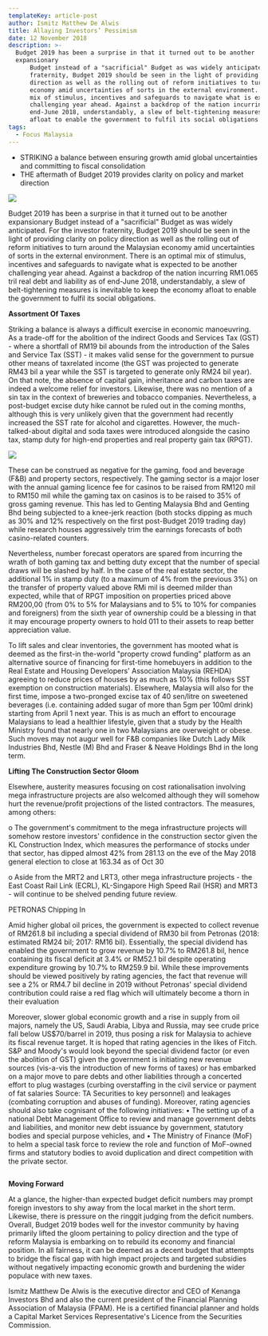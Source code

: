 ```yaml
---
templateKey: article-post
author: Ismitz Matthew De Alwis
title: Allaying Investors’ Pessimism
date: 12 November 2018
description: >-
  Budget 2019 has been a surprise in that it turned out to be another
  expansionary
      Budget instead of a "sacrificial" Budget as was widely anticipated. For the investor
      fraternity, Budget 2019 should be seen in the light of providing clarity on policy
      direction as well as the rolling out of reform initiatives to turn around the Malaysian
      economy amid uncertainties of sorts in the external environment. There is an optimal
      mix of stimulus, incentives and safeguards to navigate what is expected to be another
      challenging year ahead. Against a backdrop of the nation incurring RM1.065 tril real debt and liability as of
      end-June 2018, understandably, a slew of belt-tightening measures is inevitable to keep the economy
      afloat to enable the government to fulfil its social obligations.
tags:
  - Focus Malaysia
---
```

* STRIKING a balance between ensuring growth amid global uncertainties and committing to fiscal consolidation
* THE aftermath of Budget 2019 provides clarity on policy and market direction

![](/img/2018-11-12-focus-malaysia-allaying-investors-pessimism-1.png)

<p>Budget 2019 has been a surprise in that it turned out to be another expansionary
    Budget instead of a "sacrificial" Budget as was widely anticipated. For the investor
    fraternity, Budget 2019 should be seen in the light of providing clarity on policy
    direction as well as the rolling out of reform initiatives to turn around the Malaysian
    economy amid uncertainties of sorts in the external environment. There is an optimal
    mix of stimulus, incentives and safeguards to navigate what is expected to be another
    challenging year ahead. Against a backdrop of the nation incurring RM1.065 tril real debt and liability as of
    end-June 2018, understandably, a slew of belt-tightening measures is inevitable to keep the economy
    afloat to enable the government to fulfil its social obligations.</p>

**Assortment Of Taxes**

<p>Striking a balance is always a difficult exercise in economic manoeuvring. As a trade-off for the abolition of
    the indirect Goods and Services Tax (GST) - where a shortfall of RM19 bil abounds from the introduction of
    the Sales and Service Tax (SST) - it makes valid sense for the government to pursue other means of taxrelated income (the GST was projected to generate RM43 bil a year while the SST is targeted to generate
    only RM24 bil year). On that note, the absence of capital gain, inheritance and carbon taxes are indeed a
    welcome relief for investors. Likewise, there was no mention of a sin tax in the context of breweries and
    tobacco companies. Nevertheless, a post-budget excise duty hike cannot be ruled out in the coming
    months, although this is very unlikely given that the government had recently increased the SST rate for
    alcohol and cigarettes. However, the much-talked-about digital and soda taxes were introduced alongside
    the casino tax, stamp duty for high-end properties and real property gain tax (RPGT).</p>

![](/img/2018-11-12-focus-malaysia-allaying-investors-pessimism-2.png)

<p>These can be construed as
    negative for the gaming,
    food and beverage (F&B)
    and property sectors,
    respectively. The gaming
    sector is a major loser with
    the annual gaming licence
    fee for casinos to be raised
    from RM120 mil to RM150
    mil while the gaming tax on
    casinos is to be raised to
    35% of gross gaming
    revenue. This has led to
    Genting Malaysia Bhd and
    Genting Bhd being
    subjected to a knee-jerk
    reaction (both stocks
    dipping as much as 30%
    and 12% respectively on
    the first post-Budget 2019
    trading day) while research houses aggressively trim the earnings forecasts of both casino-related
    counters.</p>

<p>Nevertheless, number forecast operators are spared from incurring the wrath of both gaming tax and
    betting duty except that the number of special draws will be slashed by half. In the case of the real estate
    sector, the additional 1% in stamp duty (to a maximum of 4% from the previous 3%) on the transfer of
    property valued above RMi mil is deemed milder than expected, while that of RPGT imposition on
    properties priced above RM200,00 (from 0% to 5% for Malaysians and to 5% to 10% for companies and
    foreigners) from the sixth year of ownership could be a blessing in that it may encourage property owners
    to hold 011 to their assets to reap better appreciation value. </p>

<p>To lift sales and clear inventories, the government has mooted what is deemed as the first-in the-world
    "property crowd funding" platform as an alternative source of financing for first-time homebuyers in addition to the Real Estate and Housing Developers' Association Malaysia (REHDA) agreeing to reduce prices of
    houses by as much as 10% (this follows SST exemption on construction materials). Elsewhere, Malaysia
    will also for the first time, impose a two-pronged excise tax of 40 sen/litre on sweetened beverages (i.e.
    containing added sugar of more than 5gm per 100ml drink) starting from April 1 next year. This is as much
    an effort to encourage Malaysians to lead a healthier lifestyle, given that a study by the Health Ministry
    found that nearly one in two Malaysians are overweight or obese. Such moves may not augur well for F&B
    companies like Dutch Lady Milk Industries Bhd, Nestle (M) Bhd and Fraser & Neave Holdings Bhd in the
    long term.</p>

**Lifting The Construction Sector Gloom** 

<p>Elsewhere, austerity measures focusing on cost rationalisation involving mega infrastructure projects are
    also welcomed although they will somehow hurt the revenue/profit projections of the listed contractors. The
    measures, among others: </p>

<p>o The government's commitment to the mega infrastructure projects will somehow restore investors'
    confidence in the construction sector given the KL Construction Index, which measures the
    performance of stocks under that sector, has dipped almost 42% from 281.13 on the eve of the
    May 2018 general election to close at 163.34 as of Oct 30</p>

<p>o Aside from the MRT2 and LRT3, other mega infrastructure projects - the East Coast Rail Link
    (ECRL), KL-Singapore High Speed Rail (HSR) and MRT3 - will continue to be shelved pending
    future review. </p>

<p>PETRONAS Chipping In
</p>

<p>Amid higher global oil prices, the government is expected to collect revenue of RM261.8 bil including a
    special dividend of RM30 bil from Petronas (2018: estimated RM24 bil; 2017: RM16 bil). Essentially, the
    special dividend has enabled the government to grow revenue by 10.7% to RM261.8 bil, hence containing
    its fiscal deficit at 3.4% or RM52.1 bil despite operating expenditure growing by 10.7% to RM259.9 bil.
    While these improvements should be viewed positively by rating agencies, the fact that revenue will see a
    2% or RM4.7 bil decline in 2019 without Petronas' special dividend contribution could raise a red flag which
    will ultimately become a thorn in their evaluation</p>

<p>Moreover, slower global economic growth and a rise in
    supply from oil majors, namely the US, Saudi Arabia, Libya
    and Russia, may see crude price fall below US$70/barrel in
    2019, thus posing a risk for Malaysia to achieve its fiscal
    revenue target. It is hoped that rating agencies in the likes of
    Fitch. S&P and Moody's would look beyond the special
    dividend factor (or even the abolition of GST) given the
    government is initiating new revenue sources (vis-a-vis the
    introduction of new forms of taxes) or has embarked on a
    major move to pare debts and other liabilities through a
    concerted effort to plug wastages (curbing overstaffing in the
    civil service or payment of fat salaries Source: TA Securities to key personnel) and leakages (combating
    corruption and abuses of funding). Moreover, rating agencies should also take cognisant of the following
    initiatives: • The setting up of a national Debt Management Office to review and manage government debts
    and liabilities, and monitor new debt issuance by government, statutory bodies and special purpose
    vehicles, and • The Ministry of Finance (MoF) to helm a special task force to review the role and function of
    MoF-owned firms and statutory bodies to avoid duplication and direct competition with the private sector.</p>

```

```

**Moving Forward**

<p>At a glance, the higher-than expected budget deficit numbers may prompt foreign investors to shy away
    from the local market in the short term. Likewise, there is pressure on the ringgit judging from the deficit
    numbers. Overall, Budget 2019 bodes well for the investor community by having primarily lifted the gloom
    pertaining to policy direction and the type of reform Malaysia is embarking on to rebuild its economy and
    financial position. In all fairness, it can be deemed as a decent budget that attempts to bridge the fiscal gap
    with high impact projects and targeted subsidies without negatively impacting economic growth and
    burdening the wider populace with new taxes. </p>

<p>Ismitz Matthew De Alwis is the executive director and CEO of Kenanga Investors Bhd and also the
    current president of the Financial Planning Association of Malaysia (FPAM). He is a certified financial
    planner and holds a Capital Market Services Representative's Licence from the Securities Commission.</p>